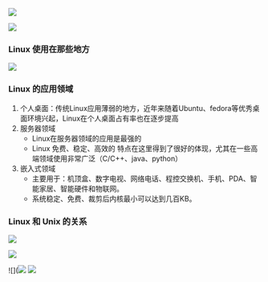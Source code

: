 ![](https://markdown-ft.oss-cn-shenzhen.aliyuncs.com/image-for-typora/20221105104654.png)

![](https://markdown-ft.oss-cn-shenzhen.aliyuncs.com/image-for-typora/20221105105220.png)

### Linux 使用在那些地方
![](https://markdown-ft.oss-cn-shenzhen.aliyuncs.com/image-for-typora/20221105105559.png)
### Linux 的应用领域
1. 个人桌面：传统Linux应用薄弱的地方，近年来随着Ubuntu、fedora等优秀桌面环境兴起，Linux在个人桌面占有率也在逐步提高
2. 服务器领域
	- Linux在服务器领域的应用是最强的
	- Linux 免费、稳定、高效的 特点在这里得到了很好的体现，尤其在一些高端领域使用非常广泛（C/C++、java、python）
3. 嵌入式领域
	- 主要用于：机顶盒、数字电视、网络电话、程控交换机、手机、PDA、智能家居、智能硬件和物联网。
	- 系统稳定、免费、裁剪后内核最小可以达到几百KB。



### Linux 和 Unix 的关系

![](https://markdown-ft.oss-cn-shenzhen.aliyuncs.com/image-for-typora/20221105112923.png)


![](https://markdown-ft.oss-cn-shenzhen.aliyuncs.com/image-for-typora/20221105112450.png)


![](![](https://markdown-ft.oss-cn-shenzhen.aliyuncs.com/image-for-typora/20221105112549.png)
![](https://markdown-ft.oss-cn-shenzhen.aliyuncs.com/image-for-typora/20221105112549.png)
